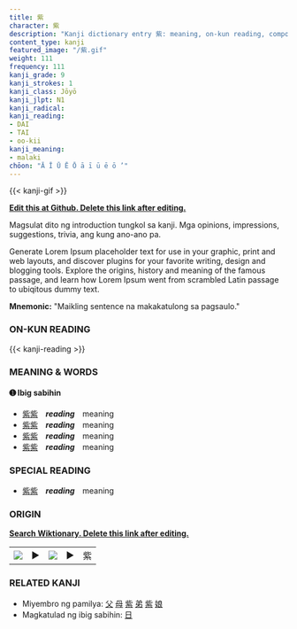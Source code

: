 ```yaml
---
title: 紫
character: 紫
description: "Kanji dictionary entry 紫: meaning, on-kun reading, compounds, origin, related kanji"
content_type: kanji
featured_image: "/紫.gif"
weight: 111
frequency: 111
kanji_grade: 9
kanji_strokes: 1
kanji_class: Jōyō
kanji_jlpt: N1
kanji_radical: 
kanji_reading: 
- DAI
- TAI
- oo-kii
kanji_meaning:
- malaki
chōon: "Ā Ī Ū Ē Ō ā ī ū ē ō ’"
---
```

[//]: # (Don't edit the line below. Kanji animated GIF code is automatically generated.)
{{< kanji-gif >}}

[//]: # (Edit below this line.)

**[Edit this at Github. Delete this link after editing.](https://github.com/tim0g/tim/tree/main/content/kanji/紫/index.md)**

Magsulat dito ng introduction tungkol sa kanji. Mga opinions, impressions, suggestions, trivia, ang kung ano-ano pa.

Generate Lorem Ipsum placeholder text for use in your graphic, print and web layouts, and discover plugins for your favorite writing, design and blogging tools. Explore the origins, history and meaning of the famous passage, and learn how Lorem Ipsum went from scrambled Latin passage to ubiqitous dummy text.
 
**Mnemonic:** "Maikling sentence na makakatulong sa pagsaulo."

### ON-KUN READING

[//]: # (Don't edit the line below. ON-KUN READING code is automatically generated.)
{{< kanji-reading >}}

### MEANING & WORDS

#### ➊ **Ibig sabihin**
  - [紫](../紫)[紫](../紫)　***reading***　meaning
  - [紫](../紫)[紫](../紫)　***reading***　meaning
  - [紫](../紫)[紫](../紫)　***reading***　meaning
  - [紫](../紫)[紫](../紫)　***reading***　meaning

### SPECIAL READING
  - [紫](../紫)[紫](../紫)　***reading***　meaning

### ORIGIN

**[Search Wiktionary. Delete this link after editing.](https://wiktionary.org/wiki/紫)**
<table class="kanji-table"><tr><td>
<img src="60px-紫-bronze.svg.png">
</td><td>▶</td><td>
<img src="60px-紫-oracle.svg.png">
</td><td>▶</td>
<td class="kanji-origin">紫</td>
</tr></table>

### RELATED KANJI
- Miyembro ng pamilya: [父](../父) [母](../母) [紫](../紫) [弟](../弟) [紫](../紫) [娘](../娘)
- Magkatulad ng ibig sabihin: [日](../日)
